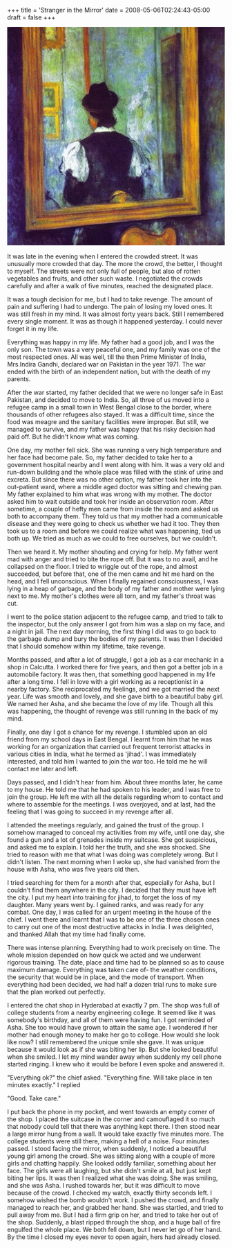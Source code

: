 +++
title = 'Stranger in the Mirror'
date = 2008-05-06T02:24:43-05:00
draft = false
+++

![mirror](../../content/images/stranger-mirror.jpg)

It was late in the evening when I entered the crowded street. It was unusually more crowded that day. The more the crowd, the better, I thought to myself. The streets were not only full of people, but also of rotten vegetables and fruits, and other such waste. I negotiated the crowds carefully and after a walk of five minutes, reached the designated place.

It was a tough decision for me, but I had to take revenge. The amount of pain and suffering I had to undergo. The pain of losing my loved ones. It was still fresh in my mind. It was almost forty years back. Still I remembered every single moment. It was as though it happened yesterday. I could never forget it in my life.

Everything was happy in my life. My father had a good job, and I was the only son. The town was a very peaceful one, and my family was one of the most respected ones. All was well, till the then Prime Minister of India, Mrs.Indira Gandhi, declared war on Pakistan in the year 1971. The war ended with the birth of an independent nation, but with the death of my parents.

After the war started, my father decided that we were no longer safe in East Pakistan, and decided to move to India. So, all three of us moved into a refugee camp in a small town in West Bengal close to the border, where thousands of other refugees also stayed. It was a difficult time, since the food was meagre and the sanitary facilities were improper. But still, we managed to survive, and my father was happy that his risky decision had paid off. But he didn't know what was coming.

One day, my mother fell sick. She was running a very high temperature and her face had become pale. So, my father decided to take her to a government hospital nearby and I went along with him. It was a very old and run-down building and the whole place was filled with the stink of urine and excreta. But since there was no other option, my father took her into the out-patient ward, where a middle aged doctor was sitting and chewing pan. My father explained to him what was wrong with my mother. The doctor asked him to wait outside and took her inside an observation room. After sometime, a couple of hefty men came from inside the room and asked us both to accompany them. They told us that my mother had a communicable disease and they were going to check us whether we had it too. They then took us to a room and before we could realize what was happening, tied us both up. We tried as much as we could to free ourselves, but we couldn't.

Then we heard it. My mother shouting and crying for help. My father went mad with anger and tried to bite the rope off. But it was to no avail, and he collapsed on the floor. I tried to wriggle out of the rope, and almost succeeded, but before that, one of the men came and hit me hard on the head, and I fell unconscious. When I finally regained consciousness, I was lying in a heap of garbage, and the body of my father and mother were lying next to me. My mother's clothes were all torn, and my father's throat was cut.

I went to the police station adjacent to the refugee camp, and tried to talk to the inspector, but the only answer I got from him was a slap on my face, and a night in jail. The next day morning, the first thing I did was to go back to the garbage dump and bury the bodies of my parents. It was then I decided that I should somehow within my lifetime, take revenge.

Months passed, and after a lot of struggle, I got a job as a car mechanic in a shop in Calcutta. I worked there for five years, and then got a better job in a automobile factory. It was then, that something good happened in my life after a long time. I fell in love with a girl working as a receptionist in a nearby factory. She reciprocated my feelings, and we got married the next year. Life was smooth and lovely, and she gave birth to a beautiful baby girl. We named her Asha, and she became the love of my life. Though all this was happening, the thought of revenge was still running in the back of my mind.


Finally, one day I got a chance for my revenge. I stumbled upon an old friend from my school days in East Bengal. I learnt from him that he was working for an organization that carried out frequent terrorist attacks in various cities in India, what he termed as 'jihad'. I was immediately interested, and told him I wanted to join the war too. He told me he will contact me later and left.

Days passed, and I didn't hear from him. About three months later, he came to my house. He told me that he had spoken to his leader, and I was free to join the group. He left me with all the details regarding whom to contact and where to assemble for the meetings. I was overjoyed, and at last, had the feeling that I was going to succeed in my revenge after all.


I attended the meetings regularly, and gained the trust of the group. I somehow managed to conceal my activities from my wife, until one day, she found a gun and a lot of grenades inside my suitcase. She got suspicious, and asked me to explain. I told her the truth, and she was shocked. She tried to reason with me that what I was doing was completely wrong. But I didn't listen. The next morning when I woke up, she had vanished from the house with Asha, who was five years old then.

I tried searching for them for a month after that, especially for Asha, but I couldn't find them anywhere in the city. I decided that they must have left the city. I put my heart into training for jihad, to forget the loss of my daughter. Many years went by. I gained ranks, and was ready for any combat. One day, I was called for an urgent meeting in the house of the chief. I went there and learnt that I was to be one of the three chosen ones to carry out one of the most destructive attacks in India. I was delighted, and thanked Allah that my time had finally come.


There was intense planning. Everything had to work precisely on time. The whole mission depended on how quick we acted and we underwent rigorous training. The date, place and time had to be planned so as to cause maximum damage. Everything was taken care of- the weather conditions, the security that would be in place, and the mode of transport. When everything had been decided, we had half a dozen trial runs to make sure that the plan worked out perfectly.

I entered the chat shop in Hyderabad at exactly 7 pm. The shop was full of college students from a nearby engineering college. It seemed like it was somebody's birthday, and all of them were having fun. I got reminded of Asha. She too would have grown to attain the same age. I wondered if her mother had enough money to make her go to college. How would she look like now? I still remembered the unique smile she gave. It was unique because it would look as if she was biting her lip. But she looked beautiful when she smiled. I let my mind wander away when suddenly my cell phone started ringing. I knew who it would be before I even spoke and answered it.


"Everything ok?" the chief asked.
"Everything fine. Will take place in ten minutes exactly." I replied

"Good. Take care."

I put back the phone in my pocket, and went towards an empty corner of the shop. I placed the suitcase in the corner and camouflaged it so much that nobody could tell that there was anything kept there. I then stood near a large mirror hung from a wall. It would take exactly five minutes more. The college students were still there, making a hell of a noise. Four minutes passed. I stood facing the mirror, when suddenly, I noticed a beautiful young girl among the crowd. She was sitting along with a couple of more girls and chatting happily. She looked oddly familiar, something about her face. The girls were all laughing, but she didn't smile at all, but just kept biting her lips. It was then I realized what she was doing. She was smiling, and she was Asha. I rushed towards her, but it was difficult to move because of the crowd. I checked my watch, exactly thirty seconds left. I somehow wished the bomb wouldn't work. I pushed the crowd, and finally managed to reach her, and grabbed her hand. She was startled, and tried to pull away from me. But I had a firm grip on her, and tried to take her out of the shop. Suddenly, a blast ripped through the shop, and a huge ball of fire engulfed the whole place. We both fell down, but I never let go of her hand. By the time I closed my eyes never to open again, hers had already closed.